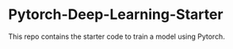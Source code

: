 # Pytorch-Deep-Learning-Starter
This repo contains the starter code to train a model using Pytorch.
